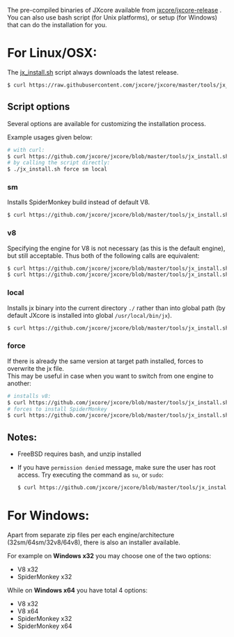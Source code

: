 
The pre-compiled binaries of JXcore available from [jxcore/jxcore-release](https://github.com/jxcore/jxcore-release)  .
You can also use bash script (for Unix platforms), or setup (for Windows) that can do the installation 
for you.

# For Linux/OSX:

The [jx_install.sh](https://github.com/jxcore/jxcore/blob/master/tools/jx_install.sh) script always 
downloads the latest release.

```bash
$ curl https://raw.githubusercontent.com/jxcore/jxcore/master/tools/jx_install.sh | bash
```

## Script options

Several options are available for customizing the installation process. 

Example usages given below:

```bash
# with curl:
$ curl https://github.com/jxcore/jxcore/blob/master/tools/jx_install.sh | bash -s force sm local
# by calling the script directly:
$ ./jx_install.sh force sm local
```

### sm

Installs SpiderMonkey build instead of default V8.

```bash
$ curl https://github.com/jxcore/jxcore/blob/master/tools/jx_install.sh | bash -s sm
```

### v8

Specifying the engine for V8 is not necessary (as this is the default engine), but still acceptable. 
Thus both of the following calls are equivalent:

```bash
$ curl https://github.com/jxcore/jxcore/blob/master/tools/jx_install.sh | bash
$ curl https://github.com/jxcore/jxcore/blob/master/tools/jx_install.sh | bash -s v8
```

### local

Installs jx binary into the current directory `./` rather than into global path (by default 
JXcore is installed into global `/usr/local/bin/jx`).

```bash
$ curl https://github.com/jxcore/jxcore/blob/master/tools/jx_install.sh | bash -s local
```

### force

If there is already the same version at target path installed, forces to overwrite the jx file.  
This may be useful in case when you want to switch from one engine to another:

```bash
# installs v8:
$ curl https://github.com/jxcore/jxcore/blob/master/tools/jx_install.sh | bash
# forces to install SpiderMonkey
$ curl https://github.com/jxcore/jxcore/blob/master/tools/jx_install.sh | bash -s force sm
```

## Notes:

* FreeBSD requires bash, and unzip installed
* If you have `permission denied` message, make sure the user has root access. 
Try executing the command as `su`, or `sudo`:

    ```bash
    $ curl https://github.com/jxcore/jxcore/blob/master/tools/jx_install.sh | sudo bash
    ```

# For Windows:

Apart from separate zip files per each engine/architecture (32sm/64sm/32v8/64v8), there is 
also an installer available.

For example on **Windows x32** you may choose one of the two options:

* V8 x32
* SpiderMonkey x32

While on **Windows x64** you have total 4 options:

* V8 x32
* V8 x64
* SpiderMonkey x32
* SpiderMonkey x64
